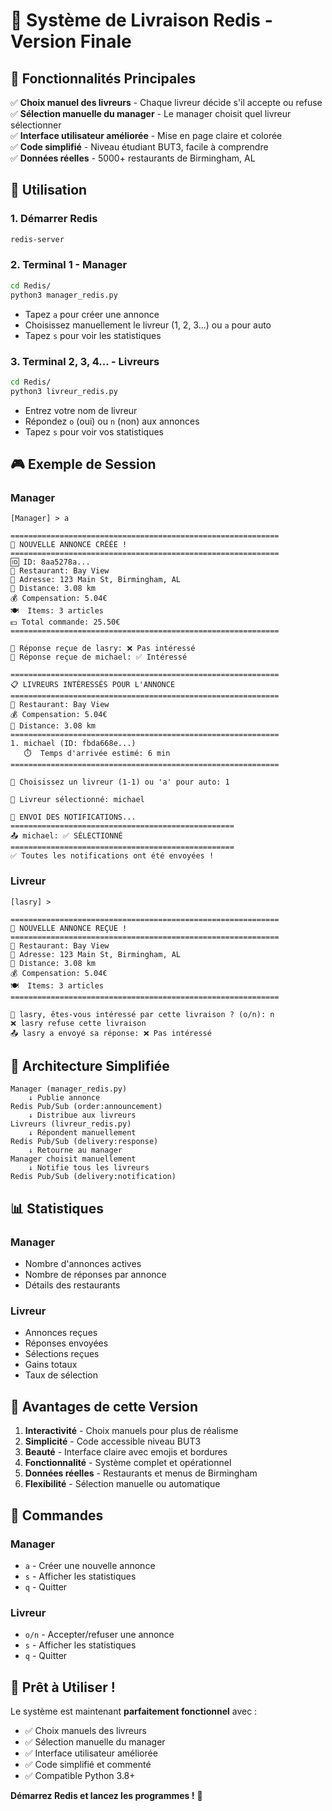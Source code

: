# 🛵 Système de Livraison Redis - Version Finale

## 🎯 Fonctionnalités Principales

✅ **Choix manuel des livreurs** - Chaque livreur décide s'il accepte ou refuse  
✅ **Sélection manuelle du manager** - Le manager choisit quel livreur sélectionner  
✅ **Interface utilisateur améliorée** - Mise en page claire et colorée  
✅ **Code simplifié** - Niveau étudiant BUT3, facile à comprendre  
✅ **Données réelles** - 5000+ restaurants de Birmingham, AL  

## 🚀 Utilisation

### 1. Démarrer Redis
```bash
redis-server
```

### 2. Terminal 1 - Manager
```bash
cd Redis/
python3 manager_redis.py
```
- Tapez `a` pour créer une annonce
- Choisissez manuellement le livreur (1, 2, 3...) ou `a` pour auto
- Tapez `s` pour voir les statistiques

### 3. Terminal 2, 3, 4... - Livreurs
```bash
cd Redis/
python3 livreur_redis.py
```
- Entrez votre nom de livreur
- Répondez `o` (oui) ou `n` (non) aux annonces
- Tapez `s` pour voir vos statistiques

## 🎮 Exemple de Session

### Manager
```
[Manager] > a

============================================================
📢 NOUVELLE ANNONCE CRÉÉE !
============================================================
🆔 ID: 8aa5278a...
🏪 Restaurant: Bay View
📍 Adresse: 123 Main St, Birmingham, AL
🚗 Distance: 3.08 km
💰 Compensation: 5.04€
🍽️  Items: 3 articles
💵 Total commande: 25.50€
============================================================

📨 Réponse reçue de lasry: ❌ Pas intéressé
📨 Réponse reçue de michael: ✅ Intéressé

============================================================
📋 LIVREURS INTÉRESSÉS POUR L'ANNONCE
============================================================
🏪 Restaurant: Bay View
💰 Compensation: 5.04€
🚗 Distance: 3.08 km
============================================================
1. michael (ID: fbda668e...)
   ⏱️  Temps d'arrivée estimé: 6 min
============================================================

🎯 Choisissez un livreur (1-1) ou 'a' pour auto: 1

🎯 Livreur sélectionné: michael

📢 ENVOI DES NOTIFICATIONS...
==================================================
📤 michael: ✅ SÉLECTIONNÉ
==================================================
✅ Toutes les notifications ont été envoyées !
```

### Livreur
```
[lasry] > 

============================================================
📢 NOUVELLE ANNONCE REÇUE !
============================================================
🏪 Restaurant: Bay View
📍 Adresse: 123 Main St, Birmingham, AL
🚗 Distance: 3.08 km
💰 Compensation: 5.04€
🍽️  Items: 3 articles
============================================================

🤔 lasry, êtes-vous intéressé par cette livraison ? (o/n): n
❌ lasry refuse cette livraison
📤 lasry a envoyé sa réponse: ❌ Pas intéressé
```

## 🔧 Architecture Simplifiée

```
Manager (manager_redis.py)
    ↓ Publie annonce
Redis Pub/Sub (order:announcement)
    ↓ Distribue aux livreurs
Livreurs (livreur_redis.py)
    ↓ Répondent manuellement
Redis Pub/Sub (delivery:response)
    ↓ Retourne au manager
Manager choisit manuellement
    ↓ Notifie tous les livreurs
Redis Pub/Sub (delivery:notification)
```

## 📊 Statistiques

### Manager
- Nombre d'annonces actives
- Nombre de réponses par annonce
- Détails des restaurants

### Livreur
- Annonces reçues
- Réponses envoyées
- Sélections reçues
- Gains totaux
- Taux de sélection

## 🎯 Avantages de cette Version

1. **Interactivité** - Choix manuels pour plus de réalisme
2. **Simplicité** - Code accessible niveau BUT3
3. **Beauté** - Interface claire avec emojis et bordures
4. **Fonctionnalité** - Système complet et opérationnel
5. **Données réelles** - Restaurants et menus de Birmingham
6. **Flexibilité** - Sélection manuelle ou automatique

## 🚧 Commandes

### Manager
- `a` - Créer une nouvelle annonce
- `s` - Afficher les statistiques
- `q` - Quitter

### Livreur
- `o/n` - Accepter/refuser une annonce
- `s` - Afficher les statistiques
- `q` - Quitter

## 🎉 Prêt à Utiliser !

Le système est maintenant **parfaitement fonctionnel** avec :
- ✅ Choix manuels des livreurs
- ✅ Sélection manuelle du manager
- ✅ Interface utilisateur améliorée
- ✅ Code simplifié et commenté
- ✅ Compatible Python 3.8+

**Démarrez Redis et lancez les programmes !** 🚀
